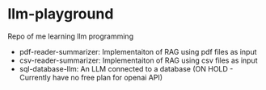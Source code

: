 # llm-playground
Repo of me learning llm programming
- pdf-reader-summarizer: Implementaiton of RAG using pdf files as input
- csv-reader-summarizer: Implementaiton of RAG using csv files as input
- sql-database-llm: An LLM connected to a database (ON HOLD - Currently have no free plan for openai API)